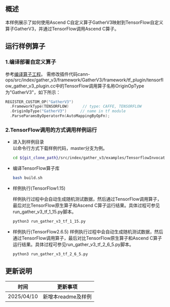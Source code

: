 ## 概述
本样例展示了如何使用Ascend C自定义算子GatherV3映射到TensorFlow自定义算子GatherV3，并通过TensorFlow调用Ascend C算子。

## 运行样例算子
### 1.编译部署自定义算子
参考[编译算子工程](../../README.md#编译部署自定义算子)。
需修改插件代码cann-ops/src/index/gather_v3/framework/GatherV3/framework/tf_plugin/tensorflow_gather_v3_plugin.cc中的TensorFlow调用算子名称OriginOpType为"GatherV3"，如下所示：
```c++
REGISTER_CUSTOM_OP("GatherV3")
  .FrameworkType(TENSORFLOW)      // type: CAFFE, TENSORFLOW
  .OriginOpType("GatherV3")      // name in tf module
  .ParseParamsByOperatorFn(AutoMappingByOpFn);
```

### 2.TensorFlow调用的方式调用样例运行

  - 进入到样例目录   
    以命令行方式下载样例代码，master分支为例。
    ```bash
    cd ${git_clone_path}/src/index/gather_v3/examples/TensorflowInvocation
    ```
  - 编译TensorFlow算子库
    ```bash
    bash build.sh
    ```

  - 样例执行(TensorFlow1.15)

    样例执行过程中会自动生成随机测试数据，然后通过TensorFlow调用算子，最后对比TensorFlow原生算子和Ascend C算子运行结果。具体过程可参见run_gather_v3_tf_1_15.py脚本。
    ```bash
    python3 run_gather_v3_tf_1_15.py
    ```
  - 样例执行(TensorFlow2.6.5)
    样例执行过程中会自动生成随机测试数据，然后通过TensorFlow调用算子，最后对比TensorFlow原生算子和Ascend C算子运行结果。具体过程可参见run_gather_v3_tf_2_6_5.py脚本。
    ```bash
    python3 run_gather_v3_tf_2_6_5.py
    ```


## 更新说明
| 时间       | 更新事项     |
| ---------- | ------------ |
| 2025/04/10 | 新增本readme及样例 |
